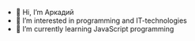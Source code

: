 - 👋 Hi, I’m  Аркадий
- 👀 I’m interested in programming and IT-technologies
- 🌱 I’m currently learning JavaScript programming

<!---
ArkadiyAxenov2905/ArkadiyAxenov2905 is a ✨ special ✨ repository because its `README.md` (this file) appears on your GitHub profile.
You can click the Preview link to take a look at your changes.
--->
